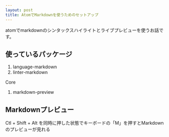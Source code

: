 ```yaml
---
layout: post
title: AtomでMarkdownを使うためのセットアップ
---
```


atomでmarkdownのシンタックスハイライトとライブプレビューを使うお話です。

## 使っているパッケージ

1. language-markdown
1. linter-markdown

Core
1. markdown-preview

## Markdownプレビュー
Ctl + Shift + Alt を同時に押した状態でキーボードの「M」を押すとMarkdownのプレビューが見れる

